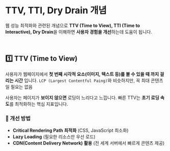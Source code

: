 # TTV, TTI, Dry Drain 개념
웹 성능 최적화와 관련된 개념으로 **TTV (Time to View), TTI (Time to Interactive), Dry Drain**을 이해하면 **사용자 경험을 개선**하는데 도움이 됩니다.

<br>

## 1️⃣ TTV (Time to View)
사용자가 웹페이지에서 **첫 번째 시각적 요소(이미지, 텍스트 등)를 볼 수 있을 때 까지 걸리는 시간** 입니다. 
`LCP (Largest Contentful Paing)`와 비슷하지만, 꼭 최대 콘텐츠일 필요는 없음

사용자는 페이지가 **보이지 않으면** 로딩이 느리다고 느낍니다. 빠른 TTV는 **초기 로딩 속도**를 최적화하는 핵심 지표입니다.

### 🔹 개선 방법
- **Critical Rendering Path 최적화** (CSS, JavaScript 최소화)
- **Lazy Loading** (필요한 리소스만 우선 로드)
- **CDN(Content Delivery Network) 활용** (전 세계 서버에서 빠르게 콘텐츠 제공)

